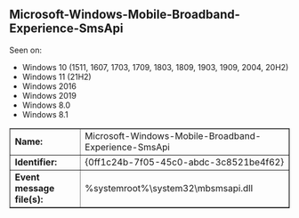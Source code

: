## Microsoft-Windows-Mobile-Broadband-Experience-SmsApi

Seen on:
* Windows 10 (1511, 1607, 1703, 1709, 1803, 1809, 1903, 1909, 2004, 20H2)
* Windows 11 (21H2)
* Windows 2016
* Windows 2019
* Windows 8.0
* Windows 8.1

<table border="1" class="docutils">
  <tbody>
    <tr>
      <td><b>Name:</b></td>
      <td>Microsoft-Windows-Mobile-Broadband-Experience-SmsApi</td>
    </tr>
    <tr>
      <td><b>Identifier:</b></td>
      <td>{0ff1c24b-7f05-45c0-abdc-3c8521be4f62}</td>
    </tr>
    <tr>
      <td><b>Event message file(s):</b></td>
      <td>%systemroot%\system32\mbsmsapi.dll</td>
    </tr>
  </tbody>
</table>

&nbsp;

